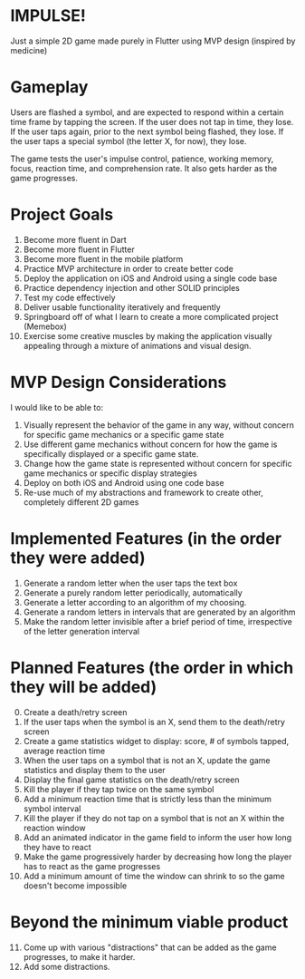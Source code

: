# IMPULSE!
Just a simple 2D game made purely in Flutter using MVP design (inspired by medicine)

# Gameplay
Users are flashed a symbol, and are expected to respond within a certain time frame by tapping the screen. If the user does not tap in time, they lose. If the user taps again, prior to the next symbol being flashed, they lose. If the user taps a special symbol (the letter X, for now), they lose.

The game tests the user's impulse control, patience, working memory, focus, reaction time, and comprehension rate. It also gets harder as the game progresses.

# Project Goals
1. Become more fluent in Dart
2. Become more fluent in Flutter
3. Become more fluent in the mobile platform
4. Practice MVP architecture in order to create better code
5. Deploy the application on iOS and Android using a single code base
6. Practice dependency injection and other SOLID principles
7. Test my code effectively
8. Deliver usable functionality iteratively and frequently
9. Springboard off of what I learn to create a more complicated project (Memebox)
10. Exercise some creative muscles by making the application visually appealing through a mixture of animations and visual design.

# MVP Design Considerations
I would like to be able to:
1. Visually represent the behavior of the game in any way, without concern for specific game mechanics or a specific game state
2. Use different game mechanics without concern for how the game is specifically displayed or a specific game state.
3. Change how the game state is represented without concern for specific game mechanics or specific display strategies
4. Deploy on both iOS and Android using one code base
5. Re-use much of my abstractions and framework to create other, completely different 2D games

# Implemented Features (in the order they were added)
1. Generate a random letter when the user taps the text box
2. Generate a purely random letter periodically, automatically
3. Generate a letter according to an algorithm of my choosing.
4. Generate a random letters in intervals that are generated by an algorithm
5. Make the random letter invisible after a brief period of time, irrespective of the letter generation interval

# Planned Features (the order in which they will be added)
0. Create a death/retry screen
1. If the user taps when the symbol is an X, send them to the death/retry screen
2. Create a game statistics widget to display: score, # of symbols tapped, average reaction time
3. When the user taps on a symbol that is not an X, update the game statistics and display them to the user
4. Display the final game statistics on the death/retry screen
5. Kill the player if they tap twice on the same symbol
6. Add a minimum reaction time that is strictly less than the minimum symbol interval
7. Kill the player if they do not tap on a symbol that is not an X within the reaction window
8. Add an animated indicator in the game field to inform the user how long they have to react
9. Make the game progressively harder by decreasing how long the player has to react as the game progresses
10. Add a minimum amount of time the window can shrink to so the game doesn't become impossible

# Beyond the minimum viable product
11. Come up with various "distractions" that can be added as the game progresses, to make it harder.
12. Add some distractions.
